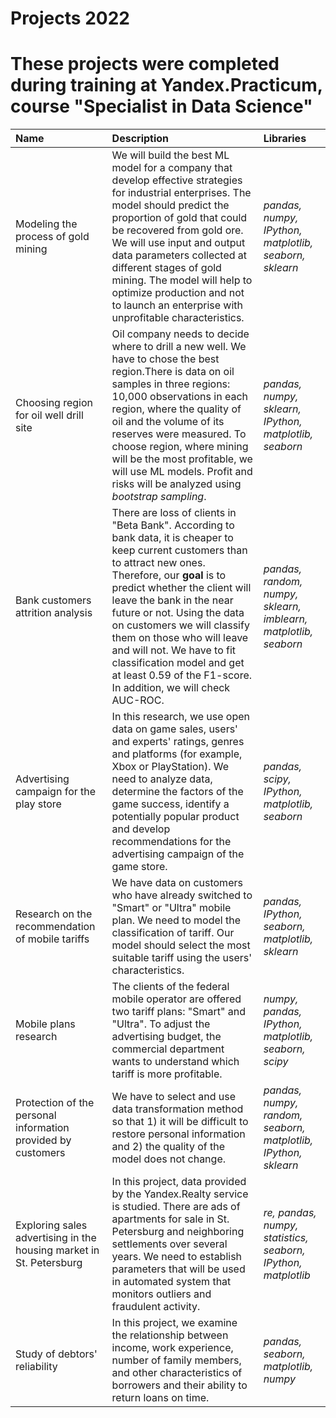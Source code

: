 # Projects 2022

# These projects were completed during training at Yandex.Practicum, course "Specialist in Data Science"

| Name |  Description | Libraries         |
| :------------------------ | :------------------------ |:------------------------ |
|  Modeling the process of gold mining | We will build the best ML model for a company that develop effective strategies for industrial enterprises. The model should predict the proportion of gold that could be recovered from gold ore. We will use input and output data parameters collected at different stages of gold mining. The model will help to optimize production and not to launch an enterprise with unprofitable characteristics. | *pandas, numpy, IPython, matplotlib, seaborn, sklearn*|
|Choosing region for oil well drill site|Oil company needs to decide where to drill a new well. We have to chose the best region.There is data on oil samples in three regions: 10,000 observations in each region, where the quality of oil and the volume of its reserves were measured. To choose region, where mining will be the most profitable, we will use ML models. Profit and risks will be analyzed using *bootstrap sampling*.| *pandas, numpy, sklearn, IPython, matplotlib, seaborn*|
|Bank customers attrition analysis |There are loss of clients in "Beta Bank". According to bank data, it is cheaper to keep current customers than to attract new ones. Therefore, our **goal** is to predict whether the client will leave the bank in the near future or not. Using the data on customers we will classify them on those who will leave and will not. We have to fit classification model and get at least 0.59 of the F1-score. In addition, we will check AUC-ROC.|*pandas, random, numpy, sklearn, imblearn, matplotlib, seaborn*|
| Advertising campaign for the play store | In this research, we use open data on game sales, users' and experts' ratings, genres and platforms (for example, Xbox or PlayStation). We need to analyze data, determine the factors of the game success, identify a potentially popular product and develop recommendations for the advertising campaign of the game store. | *pandas, scipy, IPython, matplotlib, seaborn*|
|Research on the recommendation of mobile tariffs|We have data on customers who have already switched to "Smart" or "Ultra" mobile plan. We need to model the classification of tariff. Our model should select the most suitable tariff using the users' characteristics.|*pandas, IPython, seaborn, matplotlib, sklearn*|
|Mobile plans research|The clients of the federal mobile operator are offered two tariff plans: "Smart" and "Ultra". To adjust the advertising budget, the commercial department wants to understand which tariff is more profitable.|*numpy, pandas, IPython, matplotlib, seaborn, scipy*|
|Protection of the personal information provided by customers|We have to select and use data transformation method so that 1) it will be difficult to restore personal information and 2) the quality of the model does not change.|*pandas, numpy, random, seaborn, matplotlib, IPython, sklearn*|
|Exploring sales advertising in the housing market in St. Petersburg |In this project, data provided by the Yandex.Realty service is studied. There are ads of apartments for sale in St. Petersburg and neighboring settlements over several years. We need to establish parameters that will be used in automated system that monitors outliers and fraudulent activity.|*re, pandas, numpy, statistics, seaborn, IPython, matplotlib*|
|Study of debtors' reliability|In this project, we examine the relationship between income, work experience, number of family members, and other characteristics of borrowers and their ability to return loans on time.|*pandas, seaborn, matplotlib, numpy*|